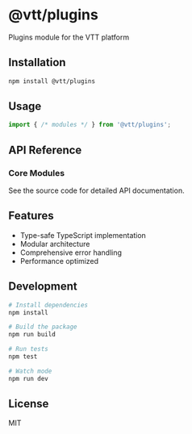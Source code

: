 # @vtt/plugins

Plugins module for the VTT platform

## Installation

```bash
npm install @vtt/plugins
```

## Usage

```typescript
import { /* modules */ } from '@vtt/plugins';
```

## API Reference

### Core Modules

See the source code for detailed API documentation.

## Features

- Type-safe TypeScript implementation
- Modular architecture
- Comprehensive error handling
- Performance optimized

## Development

```bash
# Install dependencies
npm install

# Build the package
npm run build

# Run tests
npm test

# Watch mode
npm run dev
```

## License

MIT

